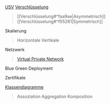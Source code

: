 [USV](USV)
[Verschlüsselung](obsidian://open?vault=Berufsschule%20Vault&file=Verschl%C3%BCsselung)
> [[Verschlüsselung#^faa9ae|Asymmetrisch]]
> [[Verschlüsselung#^f55261|Symmetrisch]]

Skalierung
>Horizontale
>Vertikale

Netzwerk
>[Virtual Private Network](obsidian://open?vault=Berufsschule%20Vault&file=Lernfeld%209%2FVirtual%20Private%20Network)

Blue Green Deployment

Zertifikate

[Klassendiagramme](Klassendiagramme.md)
>Assoziation
>Aggregation
>Komposition
 